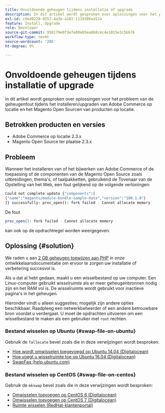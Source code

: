 ```yaml
---
title: Onvoldoende geheugen tijdens installatie of upgrade
description: In dit artikel wordt gesproken over oplossingen voor het probleem van de geheugenfout tijdens het installeren/upgraden van Adobe Commerce op locatie en het Magento Open Sourcen van producten op locatie.
exl-id: c0ed8228-9357-4a3b-a102-1119386ea52a
feature: Install, Upgrade
role: Developer
source-git-commit: 958179e0f3efe08e65ea8b0c4c4e1015e3c5bb76
workflow-type: tm+mt
source-wordcount: '285'
ht-degree: 0%

---
```


# Onvoldoende geheugen tijdens installatie of upgrade

In dit artikel wordt gesproken over oplossingen voor het probleem van de geheugenfout tijdens het installeren/upgraden van Adobe Commerce op locatie en het Magento Open Sourcen van producten op locatie.

## Betrokken producten en versies

* Adobe Commerce op locatie 2.3.x
* Magento Open Source ter plaatse 2.3.x

## Probleem

Wanneer het installeren van of het bijwerken van Adobe Commerce of de toepassing of de componenten van de Magento Open Source zoals uitbreidingen, thema&#39;s, of taalpakketten, gebruikend de Tovenaar van de Opstelling van het Web, een fout gelijkend op de volgende vertoningen:

```bash
Could not complete update {"components":[
{"name":"magento/module-bundle-sample-data","version":"100.1.0"}
]} successfully: proc_open(): fork failed - Cannot allocate memory
```

De fout

```bash
proc_open(): fork failed - Cannot allocate memory
```

kan ook op de opdrachtregel worden weergegeven.

## Oplossing {#solution}

We raden u aan [2 GB geheugen toewijzen aan PHP](https://devdocs.magento.com/guides/v2.3/install-gde/prereq/php-settings.html) in onze ontwikkelaarsdocumentatie om ervoor te zorgen uw installatie of verbetering succesvol is.

Als u dat al hebt gedaan, maakt u een wisselbestand op uw computer. Een Linux-computer gebruikt *wisselruimte* als er meer geheugenbronnen nodig zijn en het RAM vol is. De wisselruimte wordt gebruikt voor inactieve pagina&#39;s in het geheugen.

Hieronder vindt u alleen suggesties; mogelijk zijn andere opties beschikbaar. Raadpleeg een netwerkbeheerder of een andere betrouwbare bron voordat u verdergaat. U moet de opdrachten uitvoeren om een wisselbestand te maken als een gebruiker met `root` rechten.

### Bestand wisselen op Ubuntu {#swap-file-on-ubuntu}

Gebruik de `fallocate` bevel zoals die in deze verwijzingen wordt besproken:

* [Hoe wordt omwisselen toegevoegd op Ubuntu 14.04 (Digitalocean)](https://www.digitalocean.com/community/tutorials/how-to-add-swap-on-ubuntu-14-04)
* [Hoe voegt u wisselruimte toe op Ubuntu 16.04 (Digitalocean)](https://www.digitalocean.com/community/tutorials/how-to-add-swap-space-on-ubuntu-16-04)
* [SwapFaq (help.ubuntu.com)](https://help.ubuntu.com/community/SwapFaq)

### Bestand wisselen op CentOS {#swap-file-on-centos}

Gebruik de `mkswap` bevel zoals die in deze verwijzingen wordt besproken:

* [Omwisselen toevoegen op CentOS 6 (Digitalocean)](https://www.digitalocean.com/community/tutorials/how-to-add-swap-on-centos-6)
* [Omwisselen toevoegen op CentOS 7 (Digitalocean)](https://www.digitalocean.com/community/tutorials/how-to-add-swap-on-centos-7)
* [Ruimte wisselen (RedHat-klantenportal)](https://access.redhat.com/documentation/en-US/Red_Hat_Enterprise_Linux/6/html/Storage_Administration_Guide/ch-swapspace.html)
